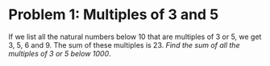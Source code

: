 # Problem 1: Multiples of 3 and 5

If we list all the natural numbers below 10 that are multiples of 3 or
5, we get 3, 5, 6 and 9. The sum of these multiples is 23. *Find the sum
of all the multiples of 3 or 5 below 1000*.
